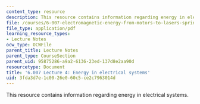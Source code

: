 ```yaml
---
content_type: resource
description: This resource contains information regarding energy in electrical systems.
file: /courses/6-007-electromagnetic-energy-from-motors-to-lasers-spring-2011/3fda3d7e1c0026e060c5ce2c7963014d_MIT6_007S11_lec04.pdf
file_type: application/pdf
learning_resource_types:
- Lecture Notes
ocw_type: OCWFile
parent_title: Lecture Notes
parent_type: CourseSection
parent_uid: 95875286-a9a2-6136-23ed-137d8e2aa90d
resourcetype: Document
title: '6.007 Lecture 4: Energy in electrical systems'
uid: 3fda3d7e-1c00-26e0-60c5-ce2c7963014d
---
```

This resource contains information regarding energy in electrical systems.

